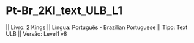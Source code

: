 # Pt-Br_2KI_text_ULB_L1

|| Livro: 2 Kings
|| Língua: Português - Brazilian Portuguese
|| Tipo: Text ULB
|| Versão: Level1 v8